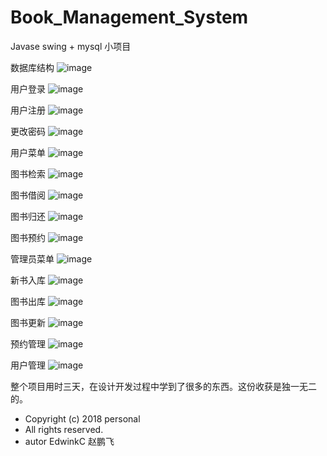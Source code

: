 # Book_Management_System
Javase swing + mysql 小项目

数据库结构
![image](https://github.com/EdwinkC/Book_Management_System/blob/master/Book_Management_System/book_management_system/img/db.JPG)

用户登录
![image](https://github.com/EdwinkC/Book_Management_System/blob/master/Book_Management_System/book_management_system/img/1.JPG)

用户注册
![image](https://github.com/EdwinkC/Book_Management_System/blob/master/Book_Management_System/book_management_system/img/user_register.JPG)

更改密码
![image](https://github.com/EdwinkC/Book_Management_System/blob/master/Book_Management_System/book_management_system/img/update_password.JPG)

用户菜单
![image](https://github.com/EdwinkC/Book_Management_System/blob/master/Book_Management_System/book_management_system/img/user_menu.JPG)

图书检索
![image](https://github.com/EdwinkC/Book_Management_System/blob/master/Book_Management_System/book_management_system/img/book_search.JPG)

图书借阅
![image](https://github.com/EdwinkC/Book_Management_System/blob/master/Book_Management_System/book_management_system/img/book_borrow.JPG)

图书归还
![image](https://github.com/EdwinkC/Book_Management_System/blob/master/Book_Management_System/book_management_system/img/book_return.JPG)

图书预约
![image](https://github.com/EdwinkC/Book_Management_System/blob/master/Book_Management_System/book_management_system/img/book_order.JPG)

管理员菜单
![image](https://github.com/EdwinkC/Book_Management_System/blob/master/Book_Management_System/book_management_system/img/admin_menu.JPG)

新书入库
![image](https://github.com/EdwinkC/Book_Management_System/blob/master/Book_Management_System/book_management_system/img/book_in.JPG)

图书出库
![image](https://github.com/EdwinkC/Book_Management_System/blob/master/Book_Management_System/book_management_system/img/book_out.JPG)

图书更新
![image](https://github.com/EdwinkC/Book_Management_System/blob/master/Book_Management_System/book_management_system/img/book_update.JPG)

预约管理
![image](https://github.com/EdwinkC/Book_Management_System/blob/master/Book_Management_System/book_management_system/img/book_order_management.JPG)

用户管理
![image](https://github.com/EdwinkC/Book_Management_System/blob/master/Book_Management_System/book_management_system/img/user_management.JPG)

整个项目用时三天，在设计开发过程中学到了很多的东西。这份收获是独一无二的。

* Copyright (c) 2018 personal
* All rights reserved.
* autor EdwinkC 赵鹏飞 




